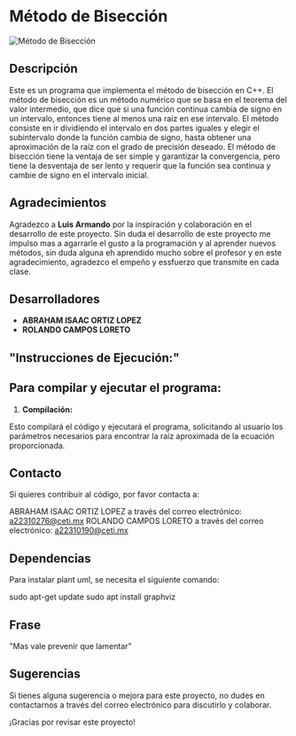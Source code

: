 # Método de Bisección

![Método de Bisección](https://th.bing.com/th/id/OIG.l81fnNlmwDgG9SDpSCZI?w=1024&h=1024&rs=1&pid=ImgDetMain)

## Descripción

Este es un programa que implementa el método de bisección en C++.  El método de bisección es un método numérico que se basa en el teorema del valor intermedio, que dice que si una función continua cambia de signo en un intervalo, entonces tiene al menos una raíz en ese intervalo. El método consiste en ir dividiendo el intervalo en dos partes iguales y elegir el subintervalo donde la función cambia de signo, hasta obtener una aproximación de la raíz con el grado de precisión deseado. El método de bisección tiene la ventaja de ser simple y garantizar la convergencia, pero tiene la desventaja de ser lento y requerir que la función sea continua y cambie de signo en el intervalo inicial.

## Agradecimientos

Agradezco a **Luis Armando** por la inspiración y colaboración en el desarrollo de este proyecto. Sin duda el desarrollo de este proyecto me impulso mas a agarrarle el gusto a la programación y al aprender nuevos métodos, sin duda alguna eh aprendido mucho sobre el profesor y en este agradecimiento, agradezco el empeño y essfuerzo que transmite en cada clase. 

## Desarrolladores

- **ABRAHAM ISAAC ORTIZ LOPEZ**
- **ROLANDO CAMPOS LORETO**

## "**Instrucciones de Ejecución:**"

## Para compilar y ejecutar el programa:

1. **Compilación:**

Esto compilará el código y ejecutará el programa, solicitando al usuario los parámetros necesarios para encontrar la raíz aproximada de la ecuación proporcionada.

## Contacto
Si quieres contribuir al código, por favor contacta a:

ABRAHAM ISAAC ORTIZ LOPEZ a través del correo electrónico: a22310276@ceti.mx
ROLANDO CAMPOS LORETO a través del correo electrónico: a22310190@ceti.mx

## Dependencias
Para instalar plant uml, se necesita el siguiente comando:

sudo apt-get update
sudo apt install graphviz

## Frase
"Mas vale prevenir que lamentar"

## Sugerencias
Si tienes alguna sugerencia o mejora para este proyecto, no dudes en contactarnos a través del correo electrónico para discutirlo y colaborar.

¡Gracias por revisar este proyecto!
